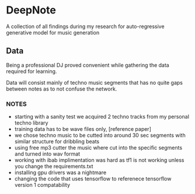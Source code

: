 # DeepNote
A collection of all findings during my research for auto-regressive generative model for music generation

## Data
Being a professional DJ proved convenient while gathering the data required for learning.

Data will consist mainly of techno music segments that has no quite gaps between notes as to not confuse the network.


### NOTES
 - starting with a sanity test we acquired 2 techno tracks from my personal techno library 
 - training data has to be wave files only, [reference paper]
 - we chose techno music to be cutted into around 30 sec segments with similar structure for dribbling beats
 - using free mp3 cutter the music where cut into the specific segments and turned into wav format
 - working with ibab implimentation was hard as tf1 is not working unless you change the requirements.txt
 - installing gpu drivers was a nightmare
 - changing the code that uses tensorflow to referenece tensorflow version 1 compatability